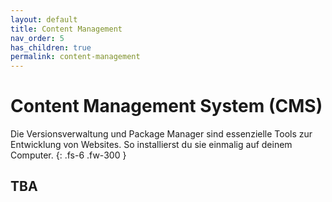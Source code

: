 ```yaml
---
layout: default
title: Content Management
nav_order: 5
has_children: true
permalink: content-management
---
```


# Content Management System (CMS)

Die Versionsverwaltung und Package Manager sind essenzielle Tools zur Entwicklung von Websites. So installierst du sie einmalig auf deinem Computer.
{: .fs-6 .fw-300 }

## TBA